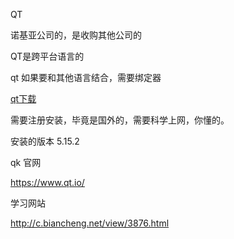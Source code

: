 QT 

诺基亚公司的，是收购其他公司的





QT是跨平台语言的

qt 如果要和其他语言结合，需要绑定器





[qt下载](https://download.qt.io/official_releases/online_installers/)

需要注册安装，毕竟是国外的，需要科学上网，你懂的。



安装的版本 5.15.2





qk 官网

https://www.qt.io/



学习网站

http://c.biancheng.net/view/3876.html